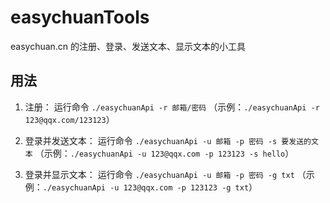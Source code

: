 # easychuanTools
easychuan.cn 的注册、登录、发送文本、显示文本的小工具

## 用法
1. 注册：
   运行命令 `./easychuanApi -r 邮箱/密码` （示例：`./easychuanApi -r 123@qqx.com/123123`）

2. 登录并发送文本：
   运行命令 `./easychuanApi -u 邮箱 -p 密码 -s 要发送的文本` （示例：`./easychuanApi -u 123@qqx.com -p 123123 -s hello`）

3. 登录并显示文本：
   运行命令 `./easychuanApi -u 邮箱 -p 密码 -g txt` （示例：`./easychuanApi -u 123@qqx.com -p 123123 -g txt`）
